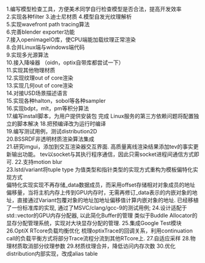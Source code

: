 1.编写模型检查工具，方便美术同学自行检查模型是否合法，提高开发效率	
2.实现各种filter
3.迪士尼材质 
4.模型自发光纹理解析	 	 	 
5.实现wavefront path tracing算法  	 	 	 
6.完善blender exporter功能	 	 	 
7.接入openimageIO库，使CPU端能加载纹理正常渲染	 	 	 
8.合并Linux端与windows端代码	 	 	 
9.实现多光源算法	 	 	 
10.接入降噪器 （oidn，optix自带库都尝试一下）	 	 	 
11.实现其他物理材质	 	 	 
12.实现纹理out of core渲染	 	 	 
13.实现几何out of core渲染	 	 	 
14.对接USD场景描述语言	 	 	 
15.实现各种halton，sobol等各种sampler	 	 	 
16.实现bdpt，mlt，pm等积分算法	 	 	 
17.编写install脚本，为用户提供安装包	 	完成	 Linux服务的第三方依赖问题将配置独立的脚本解决 
18.把预编译改为运行时编译	 	 	 
19.编写测试用例，测试distribution2D	 	 	 
20.BSSRDF非透明材质渲染算法集成		 
21.研究imgui，添加到交互渲染器交互界面. 高质量离线渲染结果添加tev的事实更新输出功能。	 	 	tev以socket与其执行程序通信，因此只需socket进程间通信方式即可.
22.支持motion blur	 	 	 
23.lstd/variant将tuple type 为值类型和指针类型的实现方式重构为模板偏特化实现方式	 	 	
偏特化实现实现不再存储_data数据成员，而采用offset存储相对对象成员的地址偏移量，当将主机内存上传到GPU内存时，无需再修订_data表示的内嵌对象的地址，直接通过Variant包覆对象的地址加地址偏移值计算内嵌对象的地址.
已经移植了一份标准库的实现, 通过了MSVC/clang/gcc-9的测试用例;
24.设计适配于std::vector的GPU内存分配器, 以此简化Buffer的管理	 	 	 类似于Buddle Allocator的显存分配管理系统，实现对大块显存分配的管理.
25.集成Google Test模块	 	 	 
26.OptiX RTcore负载均衡优化		梳理optixTrace的回调关系，利用continuation call的负载平衡方式将部分Trace流程分流到其他RTcore上.
27.自适应采样
28.物理材质取消部分纹理参数
29.材质纹理合并，降低访问内存次数
30.优化distribution内部实现，改成alias table
